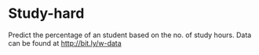 # Study-hard

Predict the percentage of an student based on the no. of study hours.
Data can be found at http://bit.ly/w-data
